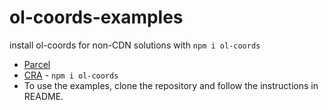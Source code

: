 # ol-coords-examples

install ol-coords for non-CDN solutions with `npm i ol-coords`

- [Parcel](/parcel)
- [CRA](/cra) - `npm i ol-coords`
- To use the examples, clone the repository and follow the instructions in README.
